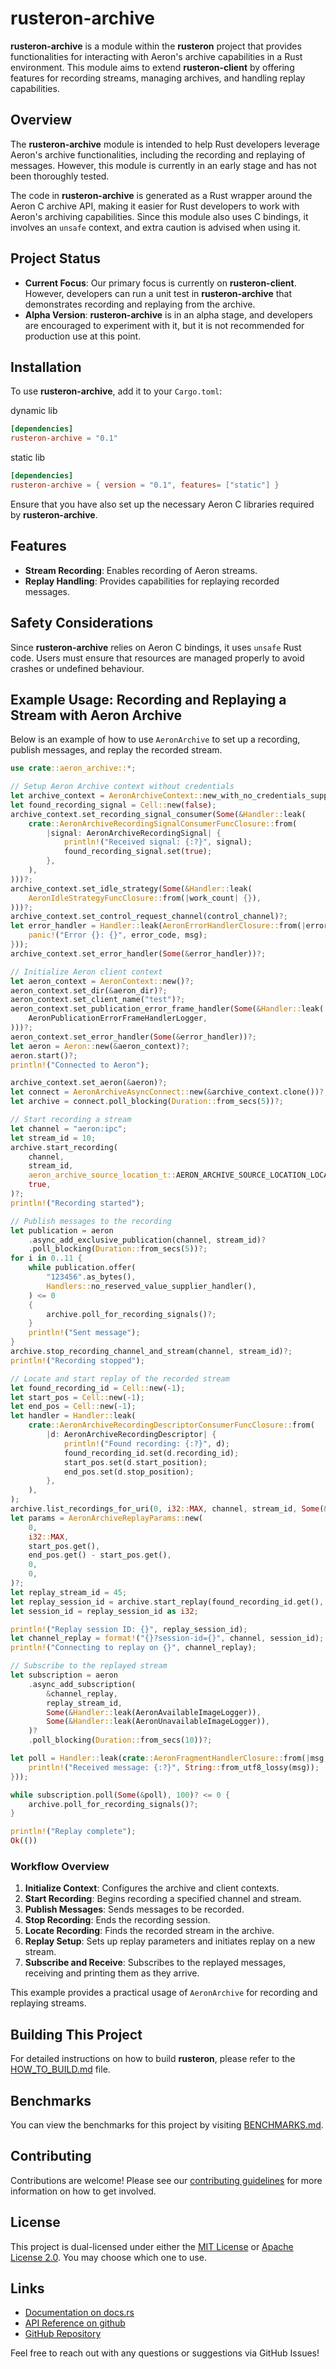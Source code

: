# rusteron-archive

**rusteron-archive** is a module within the **rusteron** project that provides functionalities for interacting with Aeron's archive capabilities in a Rust environment. This module aims to extend **rusteron-client** by offering features for recording streams, managing archives, and handling replay capabilities.

## Overview

The **rusteron-archive** module is intended to help Rust developers leverage Aeron's archive functionalities, including the recording and replaying of messages. However, this module is currently in an early stage and has not been thoroughly tested.

The code in **rusteron-archive** is generated as a Rust wrapper around the Aeron C archive API, making it easier for Rust developers to work with Aeron's archiving capabilities. Since this module also uses C bindings, it involves an `unsafe` context, and extra caution is advised when using it.

## Project Status

- **Current Focus**: Our primary focus is currently on **rusteron-client**. However, developers can run a unit test in **rusteron-archive** that demonstrates recording and replaying from the archive.
- **Alpha Version**: **rusteron-archive** is in an alpha stage, and developers are encouraged to experiment with it, but it is not recommended for production use at this point.

## Installation

To use **rusteron-archive**, add it to your `Cargo.toml`:

dynamic lib
```toml
[dependencies]
rusteron-archive = "0.1"
```

static lib
```toml
[dependencies]
rusteron-archive = { version = "0.1", features= ["static"] }
```

Ensure that you have also set up the necessary Aeron C libraries required by **rusteron-archive**.

## Features

- **Stream Recording**: Enables recording of Aeron streams.
- **Replay Handling**: Provides capabilities for replaying recorded messages.

## Safety Considerations

Since **rusteron-archive** relies on Aeron C bindings, it uses `unsafe` Rust code. Users must ensure that resources are managed properly to avoid crashes or undefined behaviour.

## Example Usage: Recording and Replaying a Stream with Aeron Archive

Below is an example of how to use `AeronArchive` to set up a recording, publish messages, and replay the recorded stream.

```rust ,no_run
use crate::aeron_archive::*;

// Setup Aeron Archive context without credentials
let archive_context = AeronArchiveContext::new_with_no_credentials_supplier()?;
let found_recording_signal = Cell::new(false);
archive_context.set_recording_signal_consumer(Some(&Handler::leak(
    crate::AeronArchiveRecordingSignalConsumerFuncClosure::from(
        |signal: AeronArchiveRecordingSignal| {
            println!("Received signal: {:?}", signal);
            found_recording_signal.set(true);
        },
    ),
)))?;
archive_context.set_idle_strategy(Some(&Handler::leak(
    AeronIdleStrategyFuncClosure::from(|work_count| {}),
)))?;
archive_context.set_control_request_channel(control_channel)?;
let error_handler = Handler::leak(AeronErrorHandlerClosure::from(|error_code, msg| {
    panic!("Error {}: {}", error_code, msg);
}));
archive_context.set_error_handler(Some(&error_handler))?;

// Initialize Aeron client context
let aeron_context = AeronContext::new()?;
aeron_context.set_dir(&aeron_dir)?;
aeron_context.set_client_name("test")?;
aeron_context.set_publication_error_frame_handler(Some(&Handler::leak(
    AeronPublicationErrorFrameHandlerLogger,
)))?;
aeron_context.set_error_handler(Some(&error_handler))?;
let aeron = Aeron::new(&aeron_context)?;
aeron.start()?;
println!("Connected to Aeron");

archive_context.set_aeron(&aeron)?;
let connect = AeronArchiveAsyncConnect::new(&archive_context.clone())?;
let archive = connect.poll_blocking(Duration::from_secs(5))?;

// Start recording a stream
let channel = "aeron:ipc";
let stream_id = 10;
archive.start_recording(
    channel,
    stream_id,
    aeron_archive_source_location_t::AERON_ARCHIVE_SOURCE_LOCATION_LOCAL,
    true,
)?;
println!("Recording started");

// Publish messages to the recording
let publication = aeron
    .async_add_exclusive_publication(channel, stream_id)?
    .poll_blocking(Duration::from_secs(5))?;
for i in 0..11 {
    while publication.offer(
        "123456".as_bytes(),
        Handlers::no_reserved_value_supplier_handler(),
    ) <= 0
    {
        archive.poll_for_recording_signals()?;
    }
    println!("Sent message");
}
archive.stop_recording_channel_and_stream(channel, stream_id)?;
println!("Recording stopped");

// Locate and start replay of the recorded stream
let found_recording_id = Cell::new(-1);
let start_pos = Cell::new(-1);
let end_pos = Cell::new(-1);
let handler = Handler::leak(
    crate::AeronArchiveRecordingDescriptorConsumerFuncClosure::from(
        |d: AeronArchiveRecordingDescriptor| {
            println!("Found recording: {:?}", d);
            found_recording_id.set(d.recording_id);
            start_pos.set(d.start_position);
            end_pos.set(d.stop_position);
        },
    ),
);
archive.list_recordings_for_uri(0, i32::MAX, channel, stream_id, Some(&handler))?;
let params = AeronArchiveReplayParams::new(
    0,
    i32::MAX,
    start_pos.get(),
    end_pos.get() - start_pos.get(),
    0,
    0,
)?;
let replay_stream_id = 45;
let replay_session_id = archive.start_replay(found_recording_id.get(), channel, replay_stream_id, &params)?;
let session_id = replay_session_id as i32;

println!("Replay session ID: {}", replay_session_id);
let channel_replay = format!("{}?session-id={}", channel, session_id);
println!("Connecting to replay on {}", channel_replay);

// Subscribe to the replayed stream
let subscription = aeron
    .async_add_subscription(
        &channel_replay,
        replay_stream_id,
        Some(&Handler::leak(AeronAvailableImageLogger)),
        Some(&Handler::leak(AeronUnavailableImageLogger)),
    )?
    .poll_blocking(Duration::from_secs(10))?;

let poll = Handler::leak(crate::AeronFragmentHandlerClosure::from(|msg, header| {
    println!("Received message: {:?}", String::from_utf8_lossy(msg));
}));

while subscription.poll(Some(&poll), 100)? <= 0 {
    archive.poll_for_recording_signals()?;
}

println!("Replay complete");
Ok(())
```

### Workflow Overview
1. **Initialize Context**: Configures the archive and client contexts.
2. **Start Recording**: Begins recording a specified channel and stream.
3. **Publish Messages**: Sends messages to be recorded.
4. **Stop Recording**: Ends the recording session.
5. **Locate Recording**: Finds the recorded stream in the archive.
6. **Replay Setup**: Sets up replay parameters and initiates replay on a new stream.
7. **Subscribe and Receive**: Subscribes to the replayed messages, receiving and printing them as they arrive.

This example provides a practical usage of `AeronArchive` for recording and replaying streams.

## Building This Project

For detailed instructions on how to build **rusteron**, please refer to the [HOW_TO_BUILD.md](../HOW_TO_BUILD.md) file.

## Benchmarks

You can view the benchmarks for this project by visiting [BENCHMARKS.md](../BENCHMARKS.md).

## Contributing

Contributions are welcome! Please see our [contributing guidelines](https://github.com/mimran1980/rusteron/blob/main/CONTRIBUTING.md) for more information on how to get involved.

## License

This project is dual-licensed under either the [MIT License](https://opensource.org/licenses/MIT) or [Apache License 2.0](https://www.apache.org/licenses/LICENSE-2.0). You may choose which one to use.

## Links

- [Documentation on docs.rs](https://docs.rs/rusteron-archive/)
- [API Reference on github](https://mimran1980.github.io/rusteron/rusteron_archive)
- [GitHub Repository](https://github.com/mimran1980/rusteron)

Feel free to reach out with any questions or suggestions via GitHub Issues!